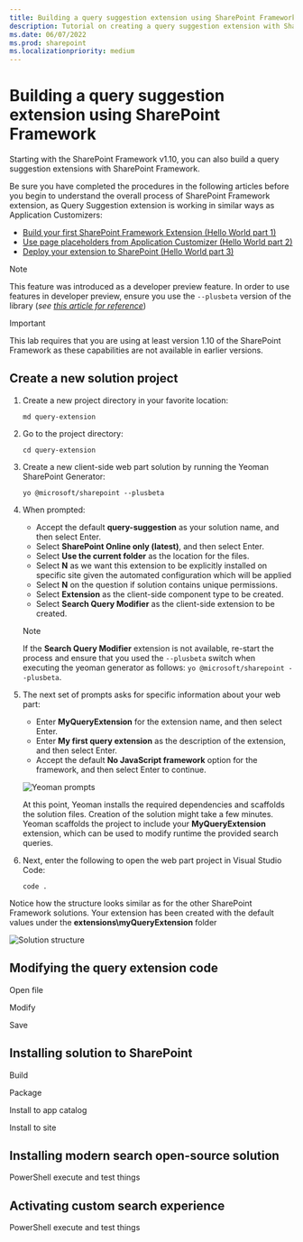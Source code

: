 ```yaml
---
title: Building a query suggestion extension using SharePoint Framework
description: Tutorial on creating a query suggestion extension with SharePoint Framework
ms.date: 06/07/2022
ms.prod: sharepoint
ms.localizationpriority: medium
---
```


# Building a query suggestion extension using SharePoint Framework

Starting with the SharePoint Framework v1.10, you can also build a query suggestion extensions with SharePoint Framework.

Be sure you have completed the procedures in the following articles before you begin to understand the overall process of SharePoint Framework extension, as Query Suggestion extension is working in similar ways as Application Customizers:

* [Build your first SharePoint Framework Extension (Hello World part 1)](./build-a-hello-world-extension.md)
* [Use page placeholders from Application Customizer (Hello World part 2)](./using-page-placeholder-with-extensions.md)
* [Deploy your extension to SharePoint (Hello World part 3)](./serving-your-extension-from-sharepoint.md)

> [!NOTE]
> This feature was introduced as a developer preview feature. In order to use features in developer preview, ensure you use the `--plusbeta` version of the library (*see [this article for reference](/sharepoint/dev/spfx/try-preview-capabilities)*)

> [!IMPORTANT]
> This lab requires that you are using at least version 1.10 of the SharePoint Framework as these capabilities are not available in earlier versions.

## Create a new solution project

1. Create a new project directory in your favorite location:

    ```console
    md query-extension
    ```

1. Go to the project directory:

    ```console
    cd query-extension
    ```

1. Create a new client-side web part solution by running the Yeoman SharePoint Generator:

    ```console
    yo @microsoft/sharepoint --plusbeta
    ```

1. When prompted:

    * Accept the default **query-suggestion** as your solution name, and then select Enter.
    * Select **SharePoint Online only (latest)**, and then select Enter.
    * Select **Use the current folder** as the location for the files.
    * Select **N** as we want this extension to be explicitly installed on specific site given the automated configuration which will be applied
    * Select **N** on the question if solution contains unique permissions.  
    * Select **Extension** as the client-side component type to be created.
    * Select **Search Query Modifier** as the client-side extension to be created.

    > [!NOTE]
    > If the **Search Query Modifier** extension is not available, re-start the process and ensure that you used the `--plusbeta` switch when executing the yeoman generator as follows: `yo @microsoft/sharepoint --plusbeta`.

1. The next set of prompts asks for specific information about your web part:

    * Enter **MyQueryExtension** for the extension name, and then select Enter.
    * Enter **My first query extension** as the description of the extension, and then select Enter. 
    * Accept the default **No JavaScript framework** option for the framework, and then select Enter to continue.

    ![Yeoman prompts](../../../images/query-extension-yeoman.png)

    At this point, Yeoman installs the required dependencies and scaffolds the solution files. Creation of the solution might take a few minutes. Yeoman scaffolds the project to include your **MyQueryExtension** extension, which can be used to modify runtime the provided search queries.

1. Next, enter the following to open the web part project in Visual Studio Code:

    ```console
    code .
    ```

Notice how the structure looks similar as for the other SharePoint Framework solutions. Your extension has been created with the default values under the **extensions\myQueryExtension** folder

  ![Solution structure](../../../images/query-extension-solution-structure.png)


## Modifying the query extension code

Open file

Modify

Save


## Installing solution to SharePoint

Build

Package

Install to app catalog

Install to site

## Installing modern search open-source solution

PowerShell execute and test things

## Activating custom search experience

PowerShell execute and test things
